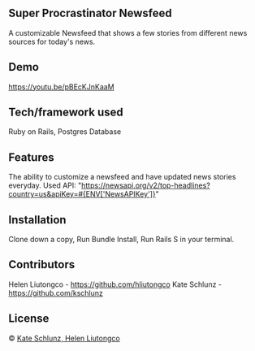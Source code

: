 ## Super Procrastinator Newsfeed
A customizable Newsfeed that shows a few stories from different news sources for today's news.




## Demo
https://youtu.be/pBEcKJnKaaM

## Tech/framework used
Ruby on Rails, Postgres Database


## Features
The ability to customize a newsfeed and have updated news stories everyday. Used API:  "https://newsapi.org/v2/top-headlines?country=us&apiKey=#{ENV['NewsAPIKey']}"


## Installation
Clone down a copy, Run Bundle Install, Run Rails S in your terminal.

## Contributors
  Helen Liutongco - https://github.com/hliutongco
  Kate Schlunz - https://github.com/kschlunz

## License
© [Kate Schlunz, Helen Liutongco]()
